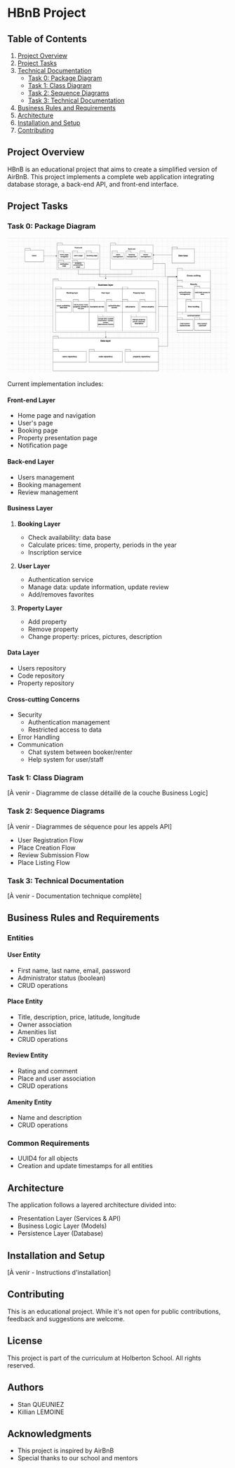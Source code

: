 # HBnB Project 

## Table of Contents
1. [Project Overview](#project-overview)
2. [Project Tasks](#project-tasks)
3. [Technical Documentation](#technical-documentation)
   - [Task 0: Package Diagram](#task-0-package-diagram)
   - [Task 1: Class Diagram](#task-1-class-diagram)
   - [Task 2: Sequence Diagrams](#task-2-sequence-diagrams)
   - [Task 3: Technical Documentation](#task-3-technical-documentation)
4. [Business Rules and Requirements](#business-rules-and-requirements)
5. [Architecture](#architecture)
6. [Installation and Setup](#installation-and-setup)
7. [Contributing](#contributing)

## Project Overview

HBnB is an educational project that aims to create a simplified version of AirBnB. This project implements a complete web application integrating database storage, a back-end API, and front-end interface.

## Project Tasks

### Task 0: Package Diagram
![HBnB Package Diagram](./images/package-diagram.png)

Current implementation includes:

#### Front-end Layer
- Home page and navigation
- User's page
- Booking page
- Property presentation page
- Notification page

#### Back-end Layer
- Users management
- Booking management
- Review management

#### Business Layer
1. **Booking Layer**
   - Check availability: data base
   - Calculate prices: time, property, periods in the year
   - Inscription service

2. **User Layer**
   - Authentication service
   - Manage data: update information, update review
   - Add/removes favorites

3. **Property Layer**
   - Add property
   - Remove property
   - Change property: prices, pictures, description

#### Data Layer
- Users repository
- Code repository
- Property repository

#### Cross-cutting Concerns
- Security
  - Authentication management
  - Restricted access to data
- Error Handling
- Communication
  - Chat system between booker/renter
  - Help system for user/staff

### Task 1: Class Diagram
[À venir - Diagramme de classe détaillé de la couche Business Logic]

### Task 2: Sequence Diagrams
[À venir - Diagrammes de séquence pour les appels API]
- User Registration Flow
- Place Creation Flow
- Review Submission Flow
- Place Listing Flow

### Task 3: Technical Documentation
[À venir - Documentation technique complète]

## Business Rules and Requirements

### Entities

#### User Entity
- First name, last name, email, password
- Administrator status (boolean)
- CRUD operations

#### Place Entity
- Title, description, price, latitude, longitude
- Owner association
- Amenities list
- CRUD operations

#### Review Entity
- Rating and comment
- Place and user association
- CRUD operations

#### Amenity Entity
- Name and description
- CRUD operations

### Common Requirements
- UUID4 for all objects
- Creation and update timestamps for all entities

## Architecture

The application follows a layered architecture divided into:
- Presentation Layer (Services & API)
- Business Logic Layer (Models)
- Persistence Layer (Database)

## Installation and Setup
[À venir - Instructions d'installation]

## Contributing

This is an educational project. While it's not open for public contributions, feedback and suggestions are welcome.

## License

This project is part of the curriculum at Holberton School. All rights reserved.

## Authors

- Stan QUEUNIEZ
- Killian LEMOINE

## Acknowledgments

- This project is inspired by AirBnB
- Special thanks to our school and mentors
